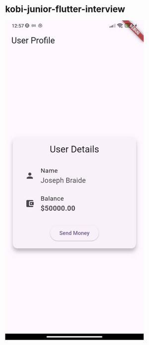# kobi-junior-flutter-interview
![Description of the image](WhatsApp%20Image%202025-05-07%20at%2012.58.13.jpeg)
